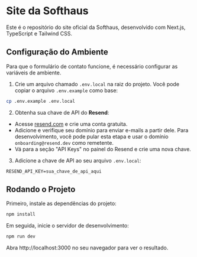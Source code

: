 # Site da Softhaus

Este é o repositório do site oficial da Softhaus, desenvolvido com Next.js, TypeScript e Tailwind CSS.

## Configuração do Ambiente

Para que o formulário de contato funcione, é necessário configurar as variáveis de ambiente.

1. Crie um arquivo chamado `.env.local` na raiz do projeto. Você pode copiar o arquivo `.env.example` como base:

```bash
cp .env.example .env.local
```

2. Obtenha sua chave de API do **Resend**:
  - Acesse [resend.com](https://resend.com) e crie uma conta gratuita.
  - Adicione e verifique seu domínio para enviar e-mails a partir dele. Para desenvolvimento, você pode pular esta etapa e usar o domínio `onboarding@resend.dev` como remetente.
  - Vá para a seção "API Keys" no painel do Resend e crie uma nova chave.

3. Adicione a chave de API ao seu arquivo `.env.local`:

```env
RESEND_API_KEY=sua_chave_de_api_aqui
```

## Rodando o Projeto

Primeiro, instale as dependências do projeto:

```bash
npm install
```

Em seguida, inicie o servidor de desenvolvimento:

```bash
npm run dev
```

Abra http://localhost:3000 no seu navegador para ver o resultado.